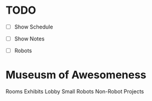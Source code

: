 # TODO

- [ ] Show Schedule
- [ ] Show Notes
- [ ] Robots


# Museusm of Awesomeness

Rooms
Exhibits
Lobby
Small Robots
Non-Robot Projects

